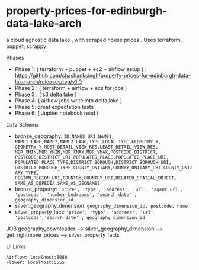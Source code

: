 # property-prices-for-edinburgh-data-lake-arch
a cloud agnostic data lake , with scraped house prices . Uses terraform, puppet, scrappy 

Phases
* Phase 1: ( terraform + puppet + ec2 + airflow setup ) : https://github.com/shashanksingh/property-prices-for-edinburgh-data-lake-arch/releases/tag/v1.0
* Phase 2 : ( terraform + airflow + ecs for jobs )
* Phase 3 : ( s3 delta lake )
* Phase 4: ( airflow jobs write into delta lake )
* Phase 5: great expectation tests
* Phase 6: ( Jupiter notebook read )

Data Schema
* bronze_geography: `ID,NAMES_URI,NAME1,
        NAME1_LANG,NAME2,NAME2_LANG,TYPE,LOCAL_TYPE,GEOMETRY_X,
        GEOMETRY_Y,MOST_DETAIL_VIEW_RES,LEAST_DETAIL_VIEW_RES,
        MBR_XMIN,MBR_YMIN,MBR_XMAX,MBR_YMAX,POSTCODE_DISTRICT,
        POSTCODE_DISTRICT_URI,POPULATED_PLACE,POPULATED_PLACE_URI,
        POPULATED_PLACE_TYPE,DISTRICT_BOROUGH,DISTRICT_BOROUGH_URI,
        DISTRICT_BOROUGH_TYPE,COUNTY_UNITARY,COUNTY_UNITARY_URI,COUNTY_UNITARY_TYPE,
        REGION,REGION_URI,COUNTRY,COUNTRY_URI,RELATED_SPATIAL_OBJECT,
        SAME_AS_DBPEDIA,SAME_AS_GEONAMES`
* bronze_property: `'price', 'type', 'address', 'url', 'agent_url', 'postcode',
       'number_bedrooms', 'search_date' , geography_dimension_id`
* silver_geography_dimension: `geography_dimension_id, postcode, name`
* silver_property_fact: `'price', 'type', 'address', 'url', 'postcode','search_date' , geography_dimension_id`

JOB
    geography_downloader --> silver_geography_dimension --> get_rightmove_prices --> silver_property_facts



UI Links

    Airflow: localhost:8080
    Flower: localhost:5555
